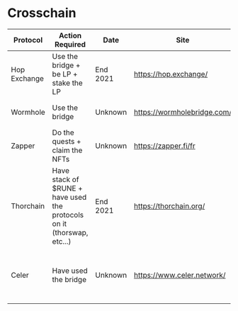 # Crosschain

| Protocol     | Action Required                                              | Date     | Site                        | Twitter                            | Note                                                 |
| ------------ | ------------------------------------------------------------ | -------- | --------------------------- | ---------------------------------- | ---------------------------------------------------- |
| Hop Exchange | Use the bridge + be LP + stake the LP                        | End 2021 | https://hop.exchange/       | https://twitter.com/HopProtocol    | Rumor airdrop RT by the founder                      |
| Wormhole     | Use the bridge                                               | Unknown  | https://wormholebridge.com/ | https://twitter.com/wormholecrypto | Speculative + has no token yet                       |
| Zapper       | Do the quests + claim the NFTs                               | Unknown  | https://zapper.fi/fr        | https://twitter.com/zapper_fi      | Big rumors                                           |
| Thorchain    | Have stack of $RUNE + have used the protocols on it (thorswap, etc...) | End 2021 | https://thorchain.org/      | https://twitter.com/THORChain      | Rumors received by people close to the team          |
| Celer        | Have used the bridge                                         | Unknown  | https://www.celer.network/  | https://twitter.com/CelerNetwork   | Already has a token but can airdrop for bridge users |